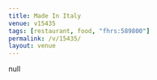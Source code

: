 ```yaml
---
title: Made In Italy
venue: v15435
tags: [restaurant, food, "fhrs:589800"]
permalink: /v/15435/
layout: venue
---
```

null